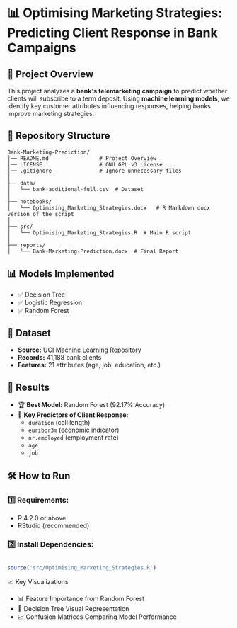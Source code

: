 # 📊 Optimising Marketing Strategies: Predicting Client Response in Bank Campaigns  

## 📌 Project Overview  
This project analyzes a **bank's telemarketing campaign** to predict whether clients will subscribe to a term deposit. Using **machine learning models**, we identify key customer attributes influencing responses, helping banks improve marketing strategies.    

## 📁 Repository Structure  
```
Bank-Marketing-Prediction/
│── README.md                # Project Overview  
│── LICENSE                  # GNU GPL v3 License  
│── .gitignore               # Ignore unnecessary files  
│  
├── data/  
│   └── bank-additional-full.csv  # Dataset 
│
├── notebooks/  
│   └── Optimising_Marketing_Strategies.docx   # R Markdown docx version of the script
│
├── src/  
│   └── Optimising_Marketing_Strategies.R  # Main R script  
│  
├── reports/  
│   └── Bank-Marketing-Prediction.docx  # Final Report  

```

## 📊 Models Implemented  
- ✅ Decision Tree  
- ✅ Logistic Regression  
- ✅ Random Forest  

## 💾 Dataset  
- **Source:** [UCI Machine Learning Repository](https://archive.ics.uci.edu/ml/datasets/Bank+Marketing)  
- **Records:** 41,188 bank clients  
- **Features:** 21 attributes (age, job, education, etc.)  

## 🚀 Results  
- 🏆 **Best Model:** Random Forest (92.17% Accuracy)  
- 📌 **Key Predictors of Client Response:**  
  - `duration` (call length)  
  - `euribor3m` (economic indicator)  
  - `nr.employed` (employment rate)  
  - `age`  
  - `job`  

## 🛠️ How to Run  
### 1️⃣ **Requirements:**  
- R 4.2.0 or above  
- RStudio (recommended)  

### 2️⃣ **Install Dependencies:**  
```r

source('src/Optimising_Marketing_Strategies.R')

```

📈 Key Visualizations
- 📊 Feature Importance from Random Forest
- 🌲 Decision Tree Visual Representation
- 📈 Confusion Matrices Comparing Model Performance
